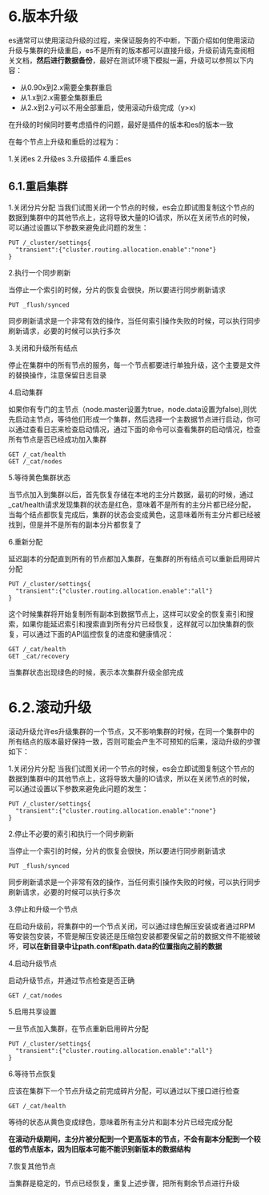 # 6.版本升级

es通常可以使用滚动升级的过程，来保证服务的不中断，下面介绍如何使用滚动升级与集群的升级重启，es不是所有的版本都可以直接升级，升级前请先查阅相关文档，**然后进行数据备份**，最好在测试环境下模拟一遍，升级可以参照以下内容：

* 从0.90x到2.x需要全集群重启
* 从1.x到2.x需要全集群重启
* 从2.x到2.y可以不用全部重启，使用滚动升级完成（y>x)

在升级的时候同时要考虑插件的问题，最好是插件的版本和es的版本一致

在每个节点上升级和重启的过程为：

1.关闭es
2.升级es
3.升级插件
4.重启es

## 6.1.重启集群

1.关闭分片分配
当我们试图关闭一个节点的时候，es会立即试图复制这个节点的数据到集群中的其他节点上，这将导致大量的IO请求，所以在关闭节点的时候，可以通过设置以下参数来避免此问题的发生：

```
PUT /_cluster/settings{
  "transient":{"cluster.routing.allocation.enable":"none"}
}
```

2.执行一个同步刷新

当停止一个索引的时候，分片的恢复会很快，所以要进行同步刷新请求
```
PUT _flush/synced
```
同步刷新请求是一个非常有效的操作，当任何索引操作失败的时候，可以执行同步刷新请求，必要的时候可以执行多次

3.关闭和升级所有结点

停止在集群中的所有节点的服务，每一个节点都要进行单独升级，这个主要是文件的替换操作，注意保留日志目录

4.启动集群

如果你有专门的主节点（node.master设置为true，node.data设置为false),则优先启动主节点，等待他们形成一个集群，然后选择一个主数据节点进行启动，你可以通过查看日志来检查启动情况，通过下面的命令可以查看集群的启动情况，检查所有节点是否已经成功加入集群

```
GET /_cat/health
GET /_cat/nodes
```

5.等待黄色集群状态

当节点加入到集群以后，首先恢复存储在本地的主分片数据，最初的时候，通过_cat/health请求发现集群的状态是红色，意味着不是所有的主分片都已经分配，当每个结点都恢复完成后，集群的状态会变成黄色，这意味着所有主分片都已经被找到，但是并不是所有的副本分片都恢复了

6.重新分配

延迟副本的分配直到所有的节点都加入集群，在集群的所有结点可以重新启用碎片分配
```
PUT /_cluster/settings{
  "transient":{"cluster.routing.allocation.enable":"all"}
}
```

这个时候集群将开始复制所有副本到数据节点上，这样可以安全的恢复索引和搜索，如果你能延迟索引和搜索直到所有分片已经恢复，这样就可以加快集群的恢复，可以通过下面的API监控恢复的进度和健康情况：
```
GET /_cat/health
GET _cat/recovery
```

当集群状态出现绿色的时候，表示本次集群升级全部完成

# 6.2.滚动升级

滚动升级允许es升级集群的一个节点，又不影响集群的时候，在同一个集群中的所有结点的版本最好保持一致，否则可能会产生不可预知的后果，滚动升级的步骤如下：


1.关闭分片分配
当我们试图关闭一个节点的时候，es会立即试图复制这个节点的数据到集群中的其他节点上，这将导致大量的IO请求，所以在关闭节点的时候，可以通过设置以下参数来避免此问题的发生：

```
PUT /_cluster/settings{
  "transient":{"cluster.routing.allocation.enable":"none"}
}
```

2.停止不必要的索引和执行一个同步刷新

当停止一个索引的时候，分片的恢复会很快，所以要进行同步刷新请求
```
PUT _flush/synced
```
同步刷新请求是一个非常有效的操作，当任何索引操作失败的时候，可以执行同步刷新请求，必要的时候可以执行多次

3.停止和升级一个节点

在启动升级前，将集群中的一个节点关闭，可以通过绿色解压安装或者通过RPM等安装包安装，不管是解压安装还是压缩包安装都要保留之前的数据文件不能被破坏，**可以在新目录中让path.conf和path.data的位置指向之前的数据**

4.启动升级节点

启动升级节点，并通过节点检查是否正确
```
GET /_cat/nodes
```

5.启用共享设置

一旦节点加入集群，在节点重新启用碎片分配
```
PUT /_cluster/settings{
  "transient":{"cluster.routing.allocation.enable":"all"}
}
```


6.等待节点恢复

应该在集群下一个节点升级之前完成碎片分配，可以通过以下接口进行检查
```
GET /_cat/health
```
等待的状态从黄色变成绿色，意味着所有主分片和副本分片已经完成分配

**在滚动升级期间，主分片被分配到一个更高版本的节点，不会有副本分配到一个较低的节点版本，因为旧版本可能不能识别新版本的数据结构**


7.恢复其他节点

当集群是稳定的，节点已经恢复，重复上述步骤，把所有剩余节点进行升级

